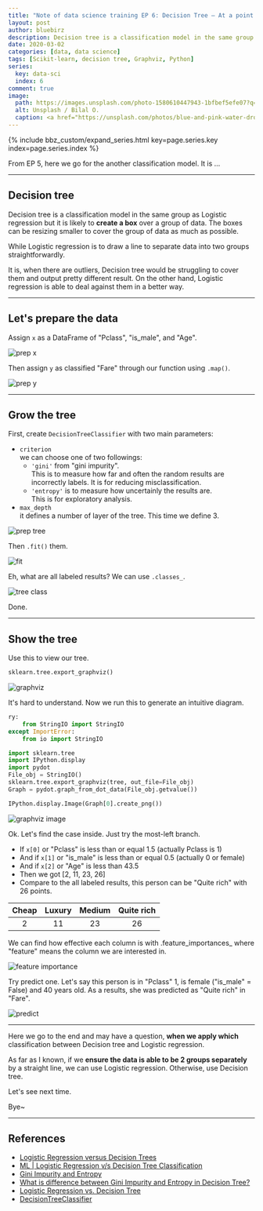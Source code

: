 ```yaml
---
title: "Note of data science training EP 6: Decision Tree – At a point of distraction"
layout: post
author: bluebirz
description: Decision tree is a classification model in the same group as Logistic regression but likely to create a box over a group of data.
date: 2020-03-02
categories: [data, data science]
tags: [Scikit-learn, decision tree, Graphviz, Python]
series:
  key: data-sci
  index: 6
comment: true
image:
  path: https://images.unsplash.com/photo-1580610447943-1bfbef5efe07?q=80&w=2070&auto=format&fit=crop&ixlib=rb-4.0.3&ixid=M3wxMjA3fDB8MHxwaG90by1wYWdlfHx8fGVufDB8fHx8fA%3D%3D
  alt: Unsplash / Bilal O.
  caption: <a href="https://unsplash.com/photos/blue-and-pink-water-droplets-ljXekphwr40">Unsplash / Bilal O.</a>
---
```


{% include bbz_custom/expand_series.html key=page.series.key index=page.series.index %}

From EP 5, here we go for the another classification model. It is …

---

## Decision tree

Decision tree is a classification model in the same group as Logistic regression but it is likely to **create a box** over a group of data. The boxes can be resizing smaller to cover the group of data as much as possible.

While Logistic regression is to draw a line to separate data into two groups straightforwardly.

It is, when there are outliers, Decision tree would be struggling to cover them and output pretty different result. On the other hand, Logistic regression is able to deal against them in a better way.

---

## Let's prepare the data

Assign `x` as a DataFrame of "Pclass", "is_male", and "Age".

![prep x](https://bluebirzdotnet.s3.ap-southeast-1.amazonaws.com/note-data-science-eps/ep-06/Screen-Shot-2020-03-07-at-01.07.23.png)

Then assign `y` as classified "Fare" through our function using `.map()`.

![prep y](https://bluebirzdotnet.s3.ap-southeast-1.amazonaws.com/note-data-science-eps/ep-06/Screen-Shot-2020-03-07-at-00.55.32.png)

---

## Grow the tree

First, create `DecisionTreeClassifier` with two main parameters:

- `criterion`  
  we can choose one of two followings:
  - `'gini'` from "gini impurity".  
      This is to measure how far and often the random results are incorrectly labels. It is for reducing misclassification.
  - `'entropy'` is to measure how uncertainly the results are.  
      This is for exploratory analysis.
- `max_depth`  
  it defines a number of layer of the tree. This time we define 3.

![prep tree](https://bluebirzdotnet.s3.ap-southeast-1.amazonaws.com/note-data-science-eps/ep-06/Screen-Shot-2020-03-07-at-00.55.47.png)

Then `.fit()` them.

![fit](https://bluebirzdotnet.s3.ap-southeast-1.amazonaws.com/note-data-science-eps/ep-06/Screen-Shot-2020-03-07-at-00.55.57.png)

Eh, what are all labeled results? We can use `.classes_`.

![tree class](https://bluebirzdotnet.s3.ap-southeast-1.amazonaws.com/note-data-science-eps/ep-06/Screen-Shot-2020-03-10-at-23.45.39.png)

Done.

---

## Show the tree

Use this to view our tree.

```py
sklearn.tree.export_graphviz()
```

![graphviz](https://bluebirzdotnet.s3.ap-southeast-1.amazonaws.com/note-data-science-eps/ep-06/Screen-Shot-2020-03-07-at-00.56.08.png)

It's hard to understand. Now we run this to generate an intuitive diagram.

```py
ry:
    from StringIO import StringIO
except ImportError:
    from io import StringIO

import sklearn.tree
import IPython.display
import pydot
File_obj = StringIO()
sklearn.tree.export_graphviz(tree, out_file=File_obj)
Graph = pydot.graph_from_dot_data(File_obj.getvalue())

IPython.display.Image(Graph[0].create_png())
```

![graphviz image](https://bluebirzdotnet.s3.ap-southeast-1.amazonaws.com/note-data-science-eps/ep-06/Screen-Shot-2020-03-07-at-00.57.04.png)

Ok. Let's find the case inside. Just try the most-left branch.

- If `x[0]` or "Pclass" is less than or equal 1.5 (actually Pclass is 1)
- And if `x[1]` or "is_male" is less than or equal 0.5 (actually 0 or female)
- And if `x[2]` or "Age" is less than 43.5
- Then we got [2, 11, 23, 26]
- Compare to the all labeled results, this person can be "Quite rich" with 26 points.

|Cheap|Luxury|Medium|Quite rich|
|:-:|:-:|:-:|:-:|
|2|11|23|26|

We can find how effective each column is with .feature_importances_ where "feature" means the column we are interested in.

![feature importance](https://bluebirzdotnet.s3.ap-southeast-1.amazonaws.com/note-data-science-eps/ep-06/Screen-Shot-2020-03-07-at-00.57.12.png)

Try predict one. Let's say this person is in "Pclass" 1, is female ("is_male" = False) and 40 years old. As a results, she was predicted as "Quite rich" in "Fare".

![predict](https://bluebirzdotnet.s3.ap-southeast-1.amazonaws.com/note-data-science-eps/ep-06/Screen-Shot-2020-03-07-at-00.57.19.png)

---

Here we go to the end and may have a question, **when we apply which** classification between Decision tree and Logistic regression.

As far as I known, if we **ensure the data is able to be 2 groups separately** by a straight line, we can use Logistic regression. Otherwise, use Decision tree.

Let's see next time.

Bye~

---

## References

- [Logistic Regression versus Decision Trees](https://blog.bigml.com/2016/09/28/logistic-regression-versus-decision-trees/)
- [ML \| Logistic Regression v/s Decision Tree Classification](https://www.geeksforgeeks.org/ml-logistic-regression-v-s-decision-tree-classification/)
- [Gini Impurity and Entropy](https://medium.com/@jason9389/gini-impurity-and-entropy-16116e754b27)
- [What is difference between Gini Impurity and Entropy in Decision Tree?](https://www.quora.com/What-is-difference-between-Gini-Impurity-and-Entropy-in-Decision-Tree)
- [Logistic Regression vs. Decision Tree](https://dzone.com/articles/logistic-regression-vs-decision-tree)
- [DecisionTreeClassifier](https://scikit-learn.org/stable/modules/generated/sklearn.tree.DecisionTreeClassifier.html)
